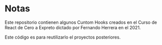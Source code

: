 # Notas

Este repositorio contienen algunos Cuntom Hooks creados en el Curso de React de Cero a Expreto dictado por Fernando Herrera en el 2021.

Este código es para reutilizarlo el proyectos posteriores.